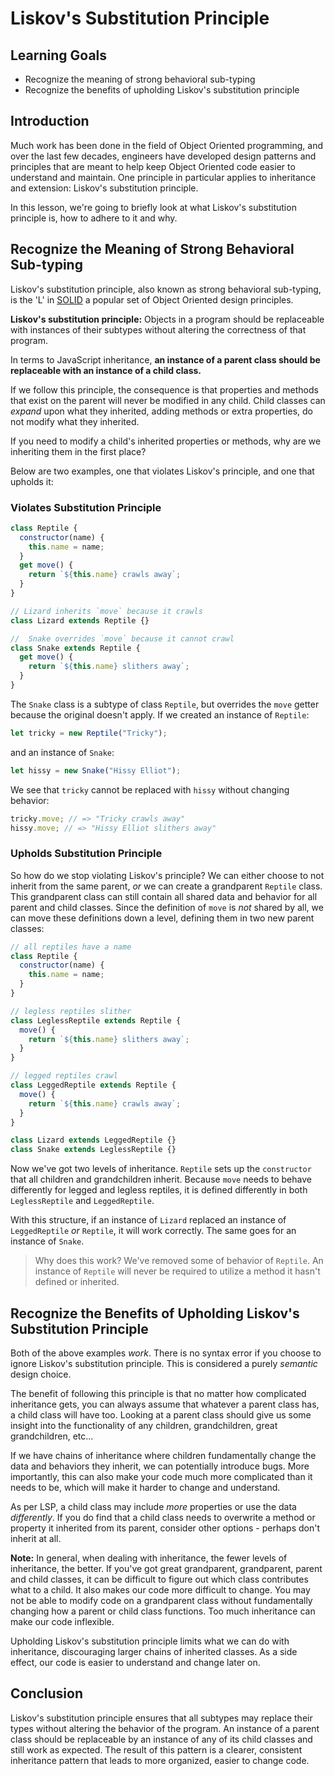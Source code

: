 # Liskov's Substitution Principle

## Learning Goals

- Recognize the meaning of strong behavioral sub-typing
- Recognize the benefits of upholding Liskov's substitution principle

## Introduction

Much work has been done in the field of Object Oriented programming, and over
the last few decades, engineers have developed design patterns and principles
that are meant to help keep Object Oriented code easier to understand and
maintain. One principle in particular applies to inheritance and extension:
Liskov's substitution principle.

In this lesson, we're going to briefly look at what Liskov's substitution
principle is, how to adhere to it and why.

## Recognize the Meaning of Strong Behavioral Sub-typing

Liskov's substitution principle, also known as strong behavioral sub-typing,
is the 'L' in [SOLID][solid] a popular set of Object Oriented design principles.

**Liskov's substitution principle:** Objects in a program should be replaceable
with instances of their subtypes without altering the correctness of that
program.

In terms to JavaScript inheritance, **an instance of a parent class should be
replaceable with an instance of a child class.**

If we follow this principle, the consequence is that properties and methods that
exist on the parent will never be modified in any child. Child classes can
_expand_ upon what they inherited, adding methods or extra properties, do not
modify what they inherited.

If you need to modify a child's inherited properties or methods, why are we
inheriting them in the first place?

Below are two examples, one that violates Liskov's principle, and one that
upholds it:

### Violates Substitution Principle

```js
class Reptile {
  constructor(name) {
    this.name = name;
  }
  get move() {
    return `${this.name} crawls away`;
  }
}

// Lizard inherits `move` because it crawls
class Lizard extends Reptile {}

//  Snake overrides `move` because it cannot crawl
class Snake extends Reptile {
  get move() {
    return `${this.name} slithers away`;
  }
}
```

The `Snake` class is a subtype of class `Reptile`, but overrides the `move`
getter because the original doesn't apply. If we created an instance of
`Reptile`:

```js
let tricky = new Reptile("Tricky");
```

and an instance of `Snake`:

```js
let hissy = new Snake("Hissy Elliot");
```

We see that `tricky` cannot be replaced with `hissy` without changing
behavior:

```js
tricky.move; // => "Tricky crawls away"
hissy.move; // => "Hissy Elliot slithers away"
```

### Upholds Substitution Principle

So how do we stop violating Liskov's principle? We can either choose to not
inherit from the same parent, _or_ we can create a grandparent `Reptile` class.
This grandparent class can still contain all shared data and behavior for all
parent and child classes. Since the definition of `move` is _not_ shared by all,
we can move these definitions down a level, defining them in two new parent
classes:

```js
// all reptiles have a name
class Reptile {
  constructor(name) {
    this.name = name;
  }
}

// legless reptiles slither
class LeglessReptile extends Reptile {
  move() {
    return `${this.name} slithers away`;
  }
}

// legged reptiles crawl
class LeggedReptile extends Reptile {
  move() {
    return `${this.name} crawls away`;
  }
}

class Lizard extends LeggedReptile {}
class Snake extends LeglessReptile {}
```

Now we've got two levels of inheritance. `Reptile` sets up the `constructor`
that all children and grandchildren inherit. Because `move` needs to behave
differently for legged and legless reptiles, it is defined differently in both
`LeglessReptile` and `LeggedReptile`.

With this structure, if an instance of `Lizard` replaced an instance of
`LeggedReptile` _or_ `Reptile`, it will work correctly. The same goes for an
instance of `Snake`.

> Why does this work? We've removed some of behavior of `Reptile`. An instance
> of `Reptile` will never be required to utilize a method it hasn't defined or
> inherited.

## Recognize the Benefits of Upholding Liskov's Substitution Principle

Both of the above examples _work_. There is no syntax error if you choose to
ignore Liskov's substitution principle. This is considered a purely _semantic_
design choice.

The benefit of following this principle is that no matter how complicated
inheritance gets, you can always assume that whatever a parent class has, a
child class will have too. Looking at a parent class should give us some insight
into the functionality of any children, grandchildren, great grandchildren,
etc...

If we have chains of inheritance where children fundamentally change the data
and behaviors they inherit, we can potentially introduce bugs. More importantly,
this can also make your code much more complicated than it needs to be, which
will make it harder to change and understand.

As per LSP, a child class may include _more_ properties or use the data
_differently_. If you do find that a child class needs to overwrite a method or
property it inherited from its parent, consider other options - perhaps don't
inherit at all.

**Note:** In general, when dealing with inheritance, the fewer levels of
inheritance, the better. If you've got great grandparent, grandparent, parent
and child classes, it can be difficult to figure out which class contributes
what to a child. It also makes our code more difficult to change. You may not be
able to modify code on a grandparent class without fundamentally changing how a
parent or child class functions. Too much inheritance can make our code
inflexible.

Upholding Liskov's substitution principle limits what we can do with inheritance,
discouraging larger chains of inherited classes. As a side effect, our code is
easier to understand and change later on.

## Conclusion

Liskov's substitution principle ensures that all subtypes may replace their
types without altering the behavior of the program. An instance of a parent
class should be replaceable by an instance of any of its child classes and still
work as expected. The result of this pattern is a clearer, consistent
inheritance pattern that leads to more organized, easier to change code.

[solid]: https://en.wikipedia.org/wiki/SOLID
